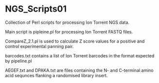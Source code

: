 # NGS_Scripts01
Collection of Perl scripts for processing Ion Torrent NGS data.

Main script is pipleine.pl for processing Ion Torrent FASTQ files.

CompareZ_2.1.pl is used to calculate Z score values for a positive and control experimental panning pair.

barcodes.txt contains a list of Ion Torrent barcodes in the format expected by pipeline.pl

AEGEF.txt and DPAKA.txt are files containing the N- and C-terminal amino acid sequnces flanking a randomised library insert.
